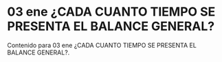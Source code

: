 # 03 ene  ¿CADA CUANTO TIEMPO SE PRESENTA EL BALANCE GENERAL?

Contenido para 03 ene  ¿CADA CUANTO TIEMPO SE PRESENTA EL BALANCE GENERAL?.
